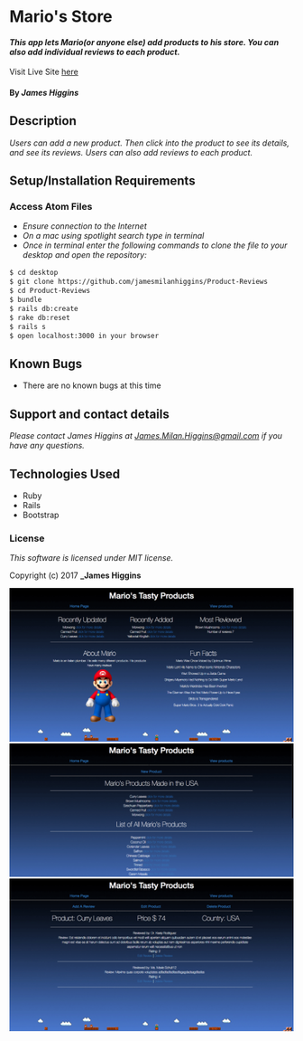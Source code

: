 # Mario's Store

#### _This app lets Mario(or anyone else) add products to his store. You can also add individual reviews to each product._

Visit Live Site [here](https://marios-store.herokuapp.com/)

#### By _**James Higgins**_

## Description

_Users can add a new product. Then click into the product to see its details, and see its reviews. Users can also add reviews to each product._

## Setup/Installation Requirements

### Access Atom Files

* _Ensure connection to the Internet_
* _On a mac using spotlight search type in terminal_
* _Once in terminal enter the following commands to clone the file to your desktop and open the repository:_
```
$ cd desktop
$ git clone https://github.com/jamesmilanhiggins/Product-Reviews
$ cd Product-Reviews
$ bundle
$ rails db:create
$ rake db:reset
$ rails s
$ open localhost:3000 in your browser
```

## Known Bugs

* There are no known bugs at this time


## Support and contact details

_Please contact James Higgins at James.Milan.Higgins@gmail.com if you have any questions._

## Technologies Used

* Ruby
* Rails
* Bootstrap

### License

*This software is licensed under MIT license.*

Copyright (c) 2017 **_James Higgins**

![Homepage](app/assets/images/Homepage.png)
![List of Products](app/assets/images/Products-List.png)
![Review List](app/assets/images/review-list.png)
